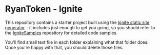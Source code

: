 # RyanToken - Ignite

This repository contains a starter project built using the [Ignite static site generator](https://github.com/twostraws/Ignite) – it includes just enough to get you going, so you should refer to the [IgniteSamples](https://github.com/twostraws/IgniteSamples) repository for detailed code samples.

You'll find small text file in each folder explaining what that folder does. Once you're happy with that, you should delete those files.
